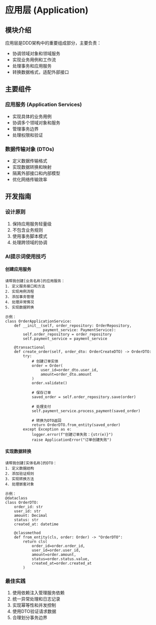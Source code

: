 # 应用层 (Application)

## 模块介绍

应用层是DDD架构中的重要组成部分，主要负责：

- 协调领域对象和领域服务
- 实现业务用例和工作流
- 处理事务和应用服务
- 转换数据格式，适配外部接口

## 主要组件

### 应用服务 (Application Services)

- 实现具体的业务用例
- 协调多个领域对象和服务
- 管理事务边界
- 处理权限和验证

### 数据传输对象 (DTOs)

- 定义数据传输格式
- 实现数据转换和映射
- 隔离外部接口和内部模型
- 优化网络传输效率

## 开发指南

### 设计原则

1. 保持应用服务轻量级
2. 不包含业务规则
3. 使用事务脚本模式
4. 处理跨领域的协调

### AI提示词使用技巧

#### 创建应用服务

```
请帮我创建[业务名称]的应用服务：
1. 定义服务接口和方法
2. 实现用例流程
3. 添加事务管理
4. 处理异常情况
5. 实现数据转换

示例：
class OrderApplicationService:
    def __init__(self, order_repository: OrderRepository,
                 payment_service: PaymentService):
        self.order_repository = order_repository
        self.payment_service = payment_service
    
    @transactional
    def create_order(self, order_dto: OrderCreateDTO) -> OrderDTO:
        try:
            # 创建订单实体
            order = Order(
                user_id=order_dto.user_id,
                amount=order_dto.amount
            )
            order.validate()
            
            # 保存订单
            saved_order = self.order_repository.save(order)
            
            # 处理支付
            self.payment_service.process_payment(saved_order)
            
            # 转换为DTO返回
            return OrderDTO.from_entity(saved_order)
        except Exception as e:
            logger.error(f"创建订单失败：{str(e)}")
            raise ApplicationError("订单创建失败")
```

#### 实现数据转换

```
请帮我创建[实体名称]的DTO：
1. 定义数据结构
2. 添加验证规则
3. 实现转换方法
4. 处理嵌套对象

示例：
@dataclass
class OrderDTO:
    order_id: str
    user_id: str
    amount: Decimal
    status: str
    created_at: datetime
    
    @classmethod
    def from_entity(cls, order: Order) -> "OrderDTO":
        return cls(
            order_id=order.order_id,
            user_id=order.user_id,
            amount=order.amount,
            status=order.status.value,
            created_at=order.created_at
        )
```

### 最佳实践

1. 使用依赖注入管理服务依赖
2. 统一异常处理和日志记录
3. 实现幂等性和并发控制
4. 使用DTO验证请求数据
5. 合理划分事务边界